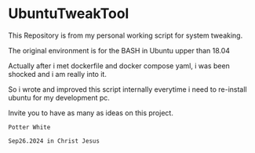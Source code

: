 # UbuntuTweakTool

This Repository is from my personal working script for system tweaking.

The original environment is for the BASH in Ubuntu upper than 18.04

Actually after i met dockerfile and docker compose yaml, i was been shocked and i am really into it.

So i wrote and improved this script internally everytime i need to re-install ubuntu for my development pc.

Invite you to have as many as ideas on this project.


`Potter White`

`Sep26.2024 in Christ Jesus`

